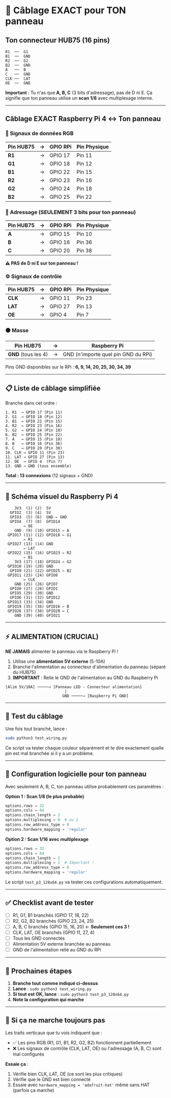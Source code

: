 # 🔌 Câblage EXACT pour TON panneau

## Ton connecteur HUB75 (16 pins)

```
R1  ──  G1
B1  ──  GND
R2  ──  G2
B2  ──  GND
A   ──  B
C   ──  GND
CLK ──  LAT
OE  ──  GND
```

**Important** : Tu n'as que **A, B, C** (3 bits d'adressage), pas de D ni E.
Ça signifie que ton panneau utilise un **scan 1/8** avec multiplexage interne.

---

## Câblage EXACT Raspberry Pi 4 ↔ Ton panneau

### 🔴 Signaux de données RGB

| Pin HUB75 | → | GPIO RPi | Pin Physique |
|-----------|---|----------|--------------|
| **R1** | → | GPIO 17 | Pin 11 |
| **G1** | → | GPIO 18 | Pin 12 |
| **B1** | → | GPIO 22 | Pin 15 |
| **R2** | → | GPIO 23 | Pin 16 |
| **G2** | → | GPIO 24 | Pin 18 |
| **B2** | → | GPIO 25 | Pin 22 |

### 🎯 Adressage (SEULEMENT 3 bits pour ton panneau)

| Pin HUB75 | → | GPIO RPi | Pin Physique |
|-----------|---|----------|--------------|
| **A** | → | GPIO 15 | Pin 10 |
| **B** | → | GPIO 16 | Pin 36 |
| **C** | → | GPIO 20 | Pin 38 |

**⚠️ PAS de D ni E sur ton panneau !**

### ⚙️ Signaux de contrôle

| Pin HUB75 | → | GPIO RPi | Pin Physique |
|-----------|---|----------|--------------|
| **CLK** | → | GPIO 11 | Pin 23 |
| **LAT** | → | GPIO 27 | Pin 13 |
| **OE** | → | GPIO 4 | Pin 7 |

### ⚫ Masse

| Pin HUB75 | → | Raspberry Pi |
|-----------|---|--------------|
| **GND** (tous les 4) | → | GND (n'importe quel pin GND du RPi) |

Pins GND disponibles sur le RPi : **6, 9, 14, 20, 25, 30, 34, 39**

---

## 📋 Liste de câblage simplifiée

Branche dans cet ordre :

```
1. R1  → GPIO 17 (Pin 11)
2. G1  → GPIO 18 (Pin 12)
3. B1  → GPIO 22 (Pin 15)
4. R2  → GPIO 23 (Pin 16)
5. G2  → GPIO 24 (Pin 18)
6. B2  → GPIO 25 (Pin 22)
7. A   → GPIO 15 (Pin 10)
8. B   → GPIO 16 (Pin 36)
9. C   → GPIO 20 (Pin 38)
10. CLK → GPIO 11 (Pin 23)
11. LAT → GPIO 27 (Pin 13)
12. OE  → GPIO 4  (Pin 7)
13. GND → GND (tous ensemble)
```

**Total : 13 connexions** (12 signaux + GND)

---

## 🔌 Schéma visuel du Raspberry Pi 4

```
    3V3  (1) (2)  5V
  GPIO2  (3) (4)  5V
  GPIO3  (5) (6)  GND ← GND
  GPIO4  (7) (8)  GPIO14
        ← OE
    GND  (9) (10) GPIO15 ← A
 GPIO17 (11) (12) GPIO18 ← G1
        ← R1
 GPIO27 (13) (14) GND
        ← LAT
 GPIO22 (15) (16) GPIO23 ← R2
        ← B1
    3V3 (17) (18) GPIO24 ← G2
 GPIO10 (19) (20) GND
  GPIO9 (21) (22) GPIO25 ← B2
 GPIO11 (23) (24) GPIO8
        ← CLK
    GND (25) (26) GPIO7
  GPIO0 (27) (28) GPIO1
  GPIO5 (29) (30) GND
  GPIO6 (31) (32) GPIO12
 GPIO13 (33) (34) GND
 GPIO19 (35) (36) GPIO16 ← B
 GPIO26 (37) (38) GPIO20 ← C
    GND (39) (40) GPIO21
```

---

## ⚡ ALIMENTATION (CRUCIAL)

**NE JAMAIS** alimenter le panneau via le Raspberry Pi !

1. Utilise une **alimentation 5V externe** (5-10A)
2. Branche l'alimentation au connecteur d'alimentation du panneau (séparé du HUB75)
3. **IMPORTANT** : Relie le GND de l'alimentation au GND du Raspberry Pi

```
[Alim 5V/10A] ─────→ [Panneau LED - Connecteur alimentation]
                          |
                         GND ─────→ [Raspberry Pi GND]
```

---

## 🧪 Test du câblage

Une fois tout branché, lance :

```bash
sudo python3 test_wiring.py
```

Ce script va tester chaque couleur séparément et te dire exactement quelle pin est mal branchée si il y a un problème.

---

## 🎯 Configuration logicielle pour ton panneau

Avec seulement A, B, C, ton panneau utilise probablement ces paramètres :

**Option 1 : Scan 1/8 (le plus probable)**
```python
options.rows = 32
options.cols = 64
options.chain_length = 2
options.multiplexing = 0  # ou 1
options.row_address_type = 0
options.hardware_mapping = 'regular'
```

**Option 2 : Scan 1/16 avec multiplexage**
```python
options.rows = 32
options.cols = 64
options.chain_length = 2
options.multiplexing = 1  # Important !
options.row_address_type = 0
options.hardware_mapping = 'regular'
```

Le script `test_p3_128x64.py` va tester ces configurations automatiquement.

---

## ✅ Checklist avant de tester

- [ ] R1, G1, B1 branchés (GPIO 17, 18, 22)
- [ ] R2, G2, B2 branchés (GPIO 23, 24, 25)
- [ ] A, B, C branchés (GPIO 15, 16, 20) ← **Seulement ces 3 !**
- [ ] CLK, LAT, OE branchés (GPIO 11, 27, 4)
- [ ] Tous les GND connectés
- [ ] Alimentation 5V externe branchée au panneau
- [ ] GND de l'alimentation relié au GND du RPi

---

## 🚀 Prochaines étapes

1. **Branche tout comme indiqué ci-dessus**
2. **Lance** : `sudo python3 test_wiring.py`
3. **Si tout est OK, lance** : `sudo python3 test_p3_128x64.py`
4. **Note la configuration qui marche**

---

## 🐛 Si ça ne marche toujours pas

Les traits verticaux que tu vois indiquent que :
- ✅ Les pins RGB (R1, G1, B1, R2, G2, B2) fonctionnent partiellement
- ❌ Les signaux de contrôle (CLK, LAT, OE) ou l'adressage (A, B, C) sont mal configurés

**Essaie ça** :
1. Vérifie bien CLK, LAT, OE (ce sont les plus critiques)
2. Vérifie que le GND est bien connecté
3. Essaie avec `hardware_mapping = 'adafruit-hat'` même sans HAT (parfois ça marche)
